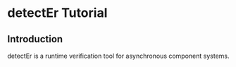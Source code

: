 # detectEr Tutorial


## Introduction

detectEr is a runtime verification tool for asynchronous component systems. 
